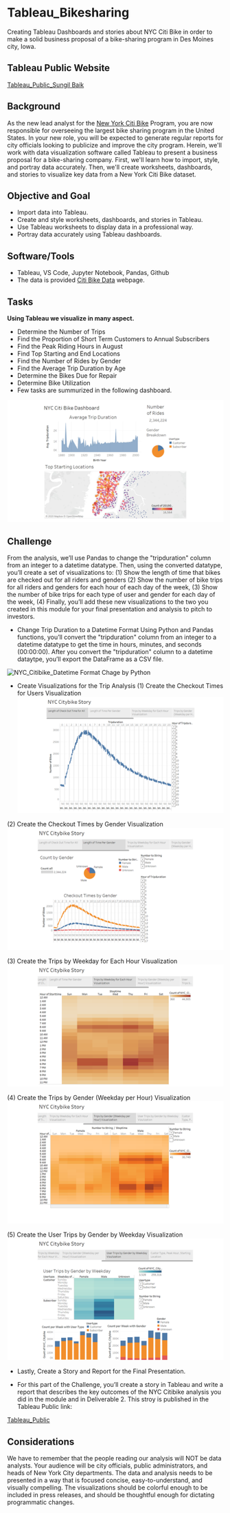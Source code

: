 
# Tableau_Bikesharing

Creating Tableau Dashboards and stories about NYC Citi Bike in order to make a solid business proposal of a bike-sharing program in Des Moines city, Iowa.

## Tableau Public Website
[Tableau_Public_Sungil Baik](https://public.tableau.com/profile/sungil.baik#!/vizhome/NYC_Citibike_Challenge_16084077890610/Story1?publish=yes)


## Background

As the new lead analyst for the [New York Citi Bike](https://en.wikipedia.org/wiki/Citi_Bike) Program, you are now responsible for overseeing the largest bike sharing program in the United States. In your new role, you will be expected to generate regular reports for city officials looking to publicize and improve the city program.
Herein, we'll work with data visualization software called Tableau to present a business proposal for a bike-sharing company. First, we'll learn how to import, style, and portray data accurately. Then, we'll create worksheets, dashboards, and stories to visualize key data from a New York Citi Bike dataset.

## Objective and Goal

 - Import data into Tableau.
 - Create and style worksheets, dashboards, and stories in Tableau.
 - Use Tableau worksheets to display data in a professional way.
 - Portray data accurately using Tableau dashboards.

## Software/Tools
* Tableau, VS Code, Jupyter Notebook, Pandas, Github
* The data is provided [Citi Bike Data](https://www.citibikenyc.com/system-data) webpage.


## Tasks

**Using Tableau we visualize in many aspect.**
 * Determine the Number of Trips
 * Find the Proportion of Short Term Customers to Annual Subscribers
 * Find the Peak Riding Hours in August
 * Find Top Starting and End Locations
 * Find the Number of Rides by Gender
 * Find the Average Trip Duration by Age
 * Determine the Bikes Due for Repair
 * Determine Bike Utilization
 * Few tasks are summurized in the following dashboard.

![City Bike Dashboard](/Practice/2019_citybike.jpg)

## Challenge

From the analysis, we’ll use Pandas to change the "tripduration" column from an integer to a datetime datatype. Then, using the converted datatype, you’ll create a set of visualizations to: (1) Show the length of time that bikes are checked out for all riders and genders (2) Show the number of bike trips for all riders and genders for each hour
of each day of the week, (3) Show the number of bike trips for each type of user and gender for each day of the week, (4) Finally, you’ll add these new visualizations to the two you created in this module for your final presentation and analysis to pitch to investors.


* Change Trip Duration to a Datetime Format
Using Python and Pandas functions, you’ll convert the "tripduration" column from an integer to a datetime datatype to get the time in hours, minutes, and seconds (00:00:00). After you convert the "tripduration" column to a datetime dataytpe, you’ll export the DataFrame as a CSV file.

![NYC_Citibike_Datetime Format Chage by Python](/NYC_Citibike_Challenge.ipynb)

* Create Visualizations for the Trip Analysis
(1) Create the Checkout Times for Users Visualization
![City Bike worksheet1](/Image/Slide2.PNG)

(2) Create the Checkout Times by Gender Visualization
![City Bike worksheet2](Image/Slide3.PNG)

(3) Create the Trips by Weekday for Each Hour Visualization
![City Bike worksheet2](Image/Slide4.PNG)

(4) Create the Trips by Gender (Weekday per Hour) Visualization
![City Bike worksheet2](Image/Slide5.PNG)

(5) Create the User Trips by Gender by Weekday Visualization
![City Bike worksheet2](Image/Slide6.PNG)




* Lastly, Create a Story and Report for the Final Presentation.

* For this part of the Challenge, you’ll create a story in Tableau and write a report that describes the key outcomes of the NYC Citibike analysis you
did in the module and in Deliverable 2. This stroy is published in the Tableau Public link:

[Tableau_Public](https://public.tableau.com/profile/sungil.baik#!/vizhome/NYC_Citibike_Challenge_16084077890610/Story1?publish=yes)


## Considerations

We have to remember that the people reading our analysis will NOT be data analysts. Your audience will be city officials, public administrators, and heads of New York City departments. The data and analysis needs to be presented in a way that is focused concise, easy-to-understand, and visually compelling. The visualizations should be colorful enough to be included in press releases, and  should be thoughtful enough for dictating programmatic changes. 




